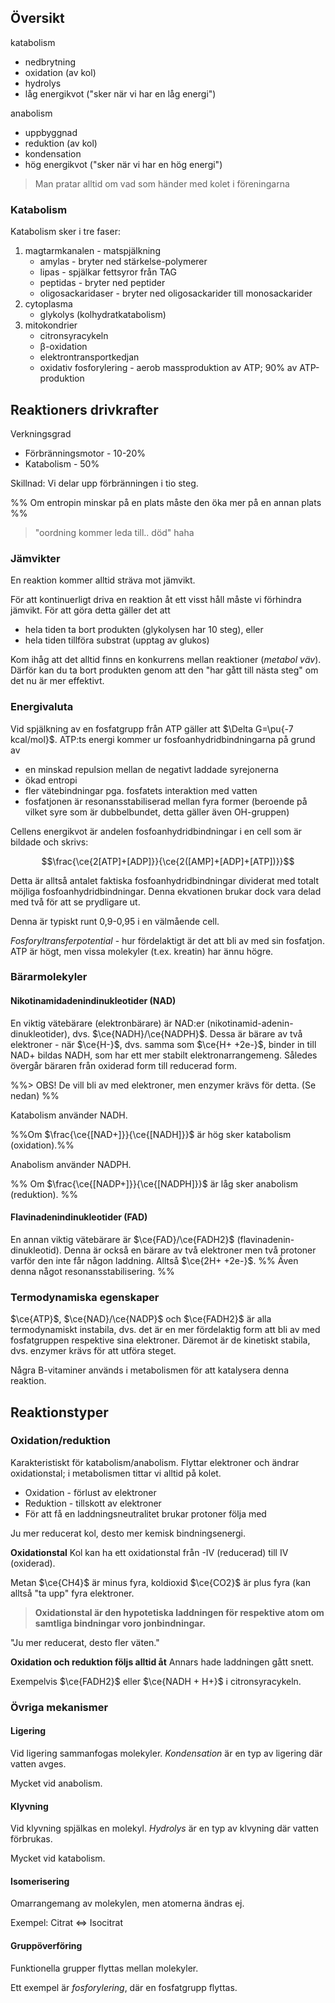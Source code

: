 ## Översikt
katabolism
- nedbrytning
- oxidation (av kol)
- hydrolys
- låg energikvot ("sker när vi har en låg energi")

anabolism
- uppbyggnad
- reduktion (av kol)
- kondensation
- hög energikvot ("sker när vi har en hög energi")

> Man pratar alltid om vad som händer med kolet i föreningarna

### **Katabolism**
Katabolism sker i tre faser:
1. magtarmkanalen - matspjälkning
	- amylas - bryter ned stärkelse-polymerer
	- lipas - spjälkar fettsyror från TAG
	- peptidas - bryter ned peptider
	- oligosackaridaser - bryter ned oligosackarider till monosackarider
2. cytoplasma
	- glykolys (kolhydratkatabolism)
3. mitokondrier
	- citronsyracykeln
	- β-oxidation
	- elektrontransportkedjan
	- oxidativ fosforylering - aerob massproduktion av ATP; 90% av ATP-produktion

## Reaktioners drivkrafter
Verkningsgrad
- Förbränningsmotor - 10-20%
- Katabolism - 50%

Skillnad: Vi delar upp förbränningen i tio steg. 

%% Om entropin minskar på en plats måste den öka mer på en annan plats %%

> "oordning kommer leda till.. död" haha

### Jämvikter
En reaktion kommer alltid sträva mot jämvikt.

För att kontinuerligt driva en reaktion åt ett visst håll måste vi förhindra jämvikt. För att göra detta gäller det att
- hela tiden ta bort produkten (glykolysen har 10 steg), eller
- hela tiden tillföra substrat (upptag av glukos)

Kom ihåg att det alltid finns en konkurrens mellan reaktioner (*metabol väv*). Därför kan du ta bort produkten genom att den "har gått till nästa steg" om det nu är mer effektivt.

### Energivaluta
Vid spjälkning av en fosfatgrupp från ATP gäller att $\Delta G=\pu{-7 kcal/mol}$. ATP:ts energi kommer ur fosfoanhydridbindningarna på grund av
- en minskad repulsion mellan de negativt laddade syrejonerna
- ökad entropi
- fler vätebindningar pga. fosfatets interaktion med vatten
- fosfatjonen är resonansstabiliserad mellan fyra former (beroende på vilket syre som är dubbelbundet, detta gäller även OH-gruppen)

Cellens energikvot är andelen fosfoanhydridbindningar i en cell som är bildade och skrivs:

$$\frac{\ce{2[ATP]+[ADP]}}{\ce{2([AMP]+[ADP]+[ATP])}}$$

Detta är alltså antalet faktiska fosfoanhydridbindningar dividerat med totalt möjliga fosfoanhydridbindningar. Denna ekvationen brukar dock vara delad med två för att se prydligare ut.

Denna är typiskt runt 0,9-0,95 i en välmående cell.

*Fosforyltransferpotential* - hur fördelaktigt är det att bli av med sin fosfatjon. ATP är högt, men vissa molekyler (t.ex. kreatin) har ännu högre.

### Bärarmolekyler
#### Nikotinamidadenindinukleotider (NAD)
En viktig vätebärare (elektronbärare) är NAD:er (nikotinamid-adenin-dinukleotider), dvs. $\ce{NADH}/\ce{NADPH}$. Dessa är bärare av två elektroner - när $\ce{H-}$, dvs. samma som $\ce{H+ +2e-}$, binder in till NAD+ bildas NADH, som har ett mer stabilt elektronarrangemeng. Således övergår bäraren från oxiderad form till reducerad form.

%%> OBS! De vill bli av med elektroner, men enzymer krävs för detta. (Se nedan) %%

Katabolism använder NADH.

%%Om \$\frac{\ce{\[NAD+\]}}{\ce{\[NADH\]}}\$ är hög sker katabolism (oxidation).%%

Anabolism använder NADPH.

%% Om \$\frac{\ce{\[NADP+\]}}{\ce{\[NADPH\]}}\$ är låg sker anabolism (reduktion). %%

#### Flavinadenindinukleotider (FAD)
En annan viktig vätebärare är $\ce{FAD}/\ce{FADH2}$ (flavinadenin-dinukleotid). Denna är också en bärare av två elektroner men två protoner varför den inte får någon laddning. Alltså $\ce{2H+ +2e-}$. %% Även denna något resonansstabilisering. %%

### Termodynamiska egenskaper
$\ce{ATP}$, $\ce{NAD}/\ce{NADP}$ och $\ce{FADH2}$ är alla termodynamiskt instabila, dvs. det är en mer fördelaktig form att bli av med fosfatgruppen respektive sina elektroner. Däremot är de kinetiskt stabila, dvs. enzymer krävs för att utföra steget.

Några B-vitaminer används i metabolismen för att katalysera denna reaktion.

## Reaktionstyper
### Oxidation/reduktion
Karakteristiskt för katabolism/anabolism. Flyttar elektroner och ändrar oxidationstal; i metabolismen tittar vi alltid på kolet.
- Oxidation - förlust av elektroner
- Reduktion - tillskott av elektroner
- För att få en laddningsneutralitet brukar protoner följa med

Ju mer reducerat kol, desto mer kemisk bindningsenergi.

**Oxidationstal**
Kol kan ha ett oxidationstal från -IV (reducerad) till IV (oxiderad).

Metan $\ce{CH4}$ är minus fyra, koldioxid $\ce{CO2}$ är plus fyra (kan alltså "ta upp" fyra elektroner.

> **Oxidationstal är den hypotetiska laddningen för respektive atom om samtliga bindningar voro jonbindningar.**

"Ju mer reducerat, desto fler väten."

**Oxidation och reduktion följs alltid åt**
Annars hade laddningen gått snett.

Exempelvis $\ce{FADH2}$ eller $\ce{NADH + H+}$ i citronsyracykeln.
### Övriga mekanismer
#### Ligering
Vid ligering sammanfogas molekyler. *Kondensation* är en typ av ligering där vatten avges.

Mycket vid anabolism.

#### Klyvning
Vid klyvning spjälkas en molekyl. *Hydrolys* är en typ av klvyning där vatten förbrukas.

Mycket vid katabolism.

#### Isomerisering
Omarrangemang av molekylen, men atomerna ändras ej.

Exempel: Citrat <=> Isocitrat

#### Gruppöverföring
Funktionella grupper flyttas mellan molekyler.

Ett exempel är *fosforylering*, där en fosfatgrupp flyttas.
